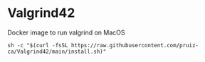 # Valgrind42
Docker image to run valgrind on MacOS

    sh -c "$(curl -fsSL https://raw.githubusercontent.com/pruiz-ca/Valgrind42/main/install.sh)"
